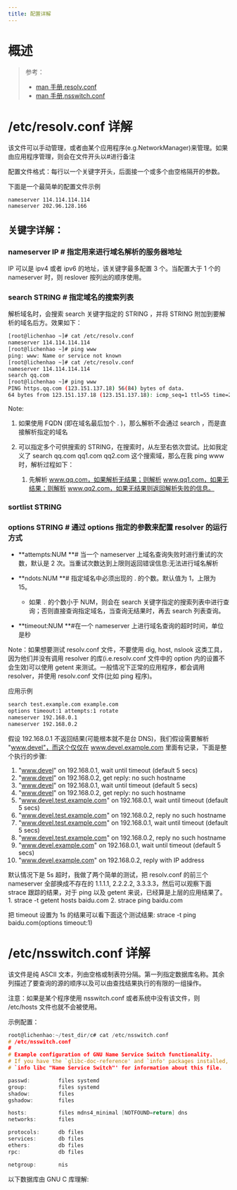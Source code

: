 ```yaml
---
title: 配置详解
---
```


# 概述

> 参考：
> - [man 手册,resolv.conf](http://man7.org/linux/man-pages/man5/resolv.conf.5.html)
> - [man 手册,nsswitch.conf](https://man7.org/linux/man-pages/man5/nsswitch.conf.5.html)

# /etc/resolv.conf 详解

该文件可以手动管理，或者由某个应用程序(e.g.NetworkManager)来管理。如果由应用程序管理，则会在文件开头以#进行备注

配置文件格式：每行以一个关键字开头，后面接一个或多个由空格隔开的参数。

下面是一个最简单的配置文件示例

```bash
nameserver 114.114.114.114
nameserver 202.96.128.166
```

## 关键字详解：

### nameserver IP # 指定用来进行域名解析的服务器地址

IP 可以是 ipv4 或者 ipv6 的地址，该关键字最多配置 3 个。当配置大于 1 个的 nameserver 时，则 reslover 按列出的顺序使用。

### search STRING # 指定域名的搜索列表

解析域名时，会搜索 search 关键字指定的 STRING ，并将 STRING 附加到要解析的域名后方。效果如下：

```bash
[root@lichenhao ~]# cat /etc/resolv.conf
nameserver 114.114.114.114
[root@lichenhao ~]# ping www
ping: www: Name or service not known
[root@lichenhao ~]# cat /etc/resolv.conf
nameserver 114.114.114.114
search qq.com
[root@lichenhao ~]# ping www
PING https.qq.com (123.151.137.18) 56(84) bytes of data.
64 bytes from 123.151.137.18 (123.151.137.18): icmp_seq=1 ttl=55 time=2.17 ms
```

Note:

1. 如果使用 FQDN (即在域名最后加个 . )，那么解析不会通过 search ，而是直接解析指定的域名

2. 可以指定多个可供搜索的 STRING，在搜索时，从左至右依次尝试。比如我定义了 search qq.com qq1.com qq2.com 这个搜索域，那么在我 ping www 时，解析过程如下：

   1. 先解析 www.qq.com，如果解析无结果；则解析 www.qq1.com，如果无结果；则解析 www.qq2.com，如果无结果则返回解析失败的信息。

### sortlist STRING

### options STRING # 通过 options 指定的参数来配置 resolver 的运行方式

- **attempts:NUM **# 当一个 nameserver 上域名查询失败时进行重试的次数，默认是 2 次。当重试次数达到上限则返回错误信息:无法进行域名解析

- **ndots:NUM **# 指定域名中必须出现的 . 的个数。默认值为 1，上限为 15。

  - 如果 `.` 的个数小于 NUM，则会在 search 关键字指定的搜索列表中进行查询；否则直接查询指定域名，当查询无结果时，再去 search 列表查询。

- **timeout:NUM **#在一个 nameserver 上进行域名查询的超时时间，单位是秒

Note：如果想要测试 resolv.conf 文件，不要使用 dig, host, nslook 这类工具，因为他们并没有调用 resolver 的库(i.e.resolv.conf 文件中的 option 内的设置不会生效)可以使用 getent 来测试。一般情况下正常的应用程序，都会调用 resolver，并使用 resolv.conf 文件(比如 ping 程序)。

应用示例

```bash
search test.example.com example.com
options timeout:1 attempts:1 rotate
nameserver 192.168.0.1
nameserver 192.168.0.2
```

假设 192.168.0.1 不返回结果(可能根本就不是台 DNS)，我们假设需要解析 "www.devel"，而这个仅仅在 www.devel.example.com 里面有记录，下面是整个执行的步骤:

1. "www.devel" on 192.168.0.1, wait until timeout (default 5 secs)
2. "www.devel" on 192.168.0.2, get reply: no such hostname
3. "www.devel" on 192.168.0.1, wait until timeout (default 5 secs)
4. "www.devel" on 192.168.0.2, get reply: no such hostname
5. "www.devel.test.example.com" on 192.168.0.1, wait until timeout (default 5 secs)
6. "www.devel.test.example.com" on 192.168.0.2, reply no such hostname
7. "www.devel.test.example.com" on 192.168.0.1, wait until timeout (default 5 secs)
8. "www.devel.test.example.com" on 192.168.0.2, reply no such hostname
9. "www.devel.example.com" on 192.168.0.1, wait until timeout (default 5 secs)
10. "www.devel.example.com" on 192.168.0.2, reply with IP address

默认情况下是 5s 超时，我做了两个简单的测试，把 resolv.conf 的前三个 nameserver 全部换成不存在的 1.1.1.1, 2.2.2.2, 3.3.3.3，然后可以观察下面 strace 跟踪的结果，对于 ping 以及 getent 来说，已经算是上层的应用结果了。
1\. strace -t getent hosts baidu.com
2\. strace ping baidu.com

把 timeout 设置为 1s 的结果可以看下面这个测试结果:
strace -t ping baidu.com(options timeout:1)

# /etc/nsswitch.conf 详解

该文件是纯 ASCII 文本，列由空格或制表符分隔。第一列指定数据库名称。其余列描述了要查询的源的顺序以及可以由查找结果执行的有限的一组操作。

注意：如果是某个程序使用 nsswitch.conf 或者系统中没有该文件，则 /etc/hosts 文件也就不会被使用。

示例配置：

```c
root@lichenhao:~/test_dir/c# cat /etc/nsswitch.conf
# /etc/nsswitch.conf
#
# Example configuration of GNU Name Service Switch functionality.
# If you have the `glibc-doc-reference' and `info' packages installed, try:
# `info libc "Name Service Switch"' for information about this file.

passwd:         files systemd
group:          files systemd
shadow:         files
gshadow:        files

hosts:          files mdns4_minimal [NOTFOUND=return] dns
networks:       files

protocols:      db files
services:       db files
ethers:         db files
rpc:            db files

netgroup:       nis
```

以下数据库由 GNU C 库理解:
